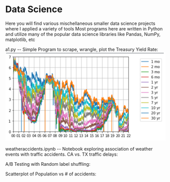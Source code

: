 # Data Science
Here you will find various mischellaneous smaller data science projects where I applied a variety of tools
Most programs here are written in Python and utilize many of the popular data science libraries like Pandas, NumPy, matplotlib, etc



a1.py -- Simple Program to scrape, wrangle, plot the
Treasury Yield Rate:
![Alt text](a1.png?raw=true "Title")

weatheraccidents.ipynb -- Notebook exploring association of weather events with traffic accidents.
CA vs. TX traffic delays:

A/B Testing with Random label shuffling:

Scatterplot of Population vs # of accidents:




